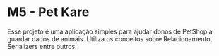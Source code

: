 # M5 - Pet Kare

Esse projeto é uma aplicação simples para ajudar donos de PetShop a guardar dados de animais. Utiliza os conceitos sobre Relacionamento, Serializers entre outros.
